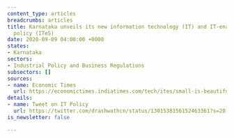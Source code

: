 ```yaml
---
content_type: articles
breadcrumbs: articles
title: Karnataka unveils its new information technology (IT) and IT-enabled services
  policy (ITeS)
date: 2020-09-09 04:00:00 +0000
states:
- Karnataka
sectors:
- Industrial Policy and Business Regulations
subsectors: []
sources:
- name: Economic Times
  url: https://economictimes.indiatimes.com/tech/ites/small-is-beautiful-karnatakas-new-it-policy-offers-sops-for-co-working-spaces-tech-firms-away-from-bengaluru/articleshow/77923713.cms
details:
- name: Tweet on IT Policy
  url: https://twitter.com/drashwathcn/status/1301538156152463361?s=20
is_newsletter: false

---
```

